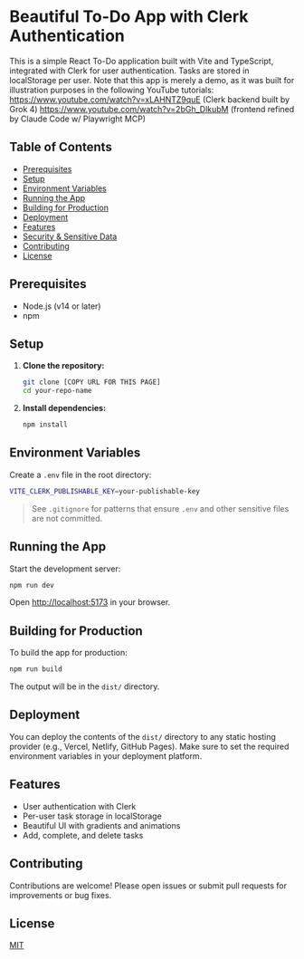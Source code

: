 # Beautiful To-Do App with Clerk Authentication

This is a simple React To-Do application built with Vite and TypeScript, integrated with Clerk for user authentication. Tasks are stored in localStorage per user. Note that this app is merely a demo, as it was built for illustration purposes in the following YouTube tutorials:
https://www.youtube.com/watch?v=xLAHNTZ9quE (Clerk backend built by Grok 4)
https://www.youtube.com/watch?v=2bGh_DlkubM (frontend refined by Claude Code w/ Playwright MCP)

## Table of Contents
- [Prerequisites](#prerequisites)
- [Setup](#setup)
- [Environment Variables](#environment-variables)
- [Running the App](#running-the-app)
- [Building for Production](#building-for-production)
- [Deployment](#deployment)
- [Features](#features)
- [Security & Sensitive Data](#security--sensitive-data)
- [Contributing](#contributing)
- [License](#license)

## Prerequisites

- Node.js (v14 or later)
- npm

## Setup

1. **Clone the repository:**
   ```sh
   git clone [COPY URL FOR THIS PAGE]
   cd your-repo-name
   ```

2. **Install dependencies:**
   ```sh
   npm install
   ```

## Environment Variables

Create a `.env` file in the root directory:
```sh
VITE_CLERK_PUBLISHABLE_KEY=your-publishable-key
```

> See `.gitignore` for patterns that ensure `.env` and other sensitive files are not committed.

## Running the App

Start the development server:
```sh
npm run dev
```

Open [http://localhost:5173](http://localhost:5173) in your browser.

## Building for Production

To build the app for production:
```sh
npm run build
```

The output will be in the `dist/` directory.

## Deployment

You can deploy the contents of the `dist/` directory to any static hosting provider (e.g., Vercel, Netlify, GitHub Pages). Make sure to set the required environment variables in your deployment platform.

## Features

- User authentication with Clerk
- Per-user task storage in localStorage
- Beautiful UI with gradients and animations
- Add, complete, and delete tasks

## Contributing

Contributions are welcome! Please open issues or submit pull requests for improvements or bug fixes.

## License

[MIT](LICENSE) 